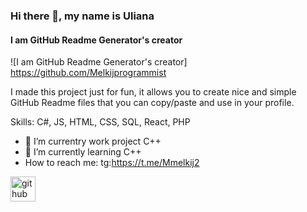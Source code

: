 ### Hi there 👋, my name is Uliana
#### I am GitHub Readme Generator's creator
![I am GitHub Readme Generator's creator]
https://github.com/Melkijprogrammist

I made this project just for fun, it allows you to create nice and simple GitHub Readme files that you can copy/paste and use in your profile.

Skills: C#, JS, HTML, CSS, SQL, React, PHP

- 🔭 I’m currentry work project C++
- 🌱 I’m currently learning C++
- How to reach me: tg:https://t.me/Mmelkij2 


[<img src='https://cdn.jsdelivr.net/npm/simple-icons@3.0.1/icons/github.svg' alt='github' height='40'>](https://github.com/https://github.com/Melkijprogrammist)  

